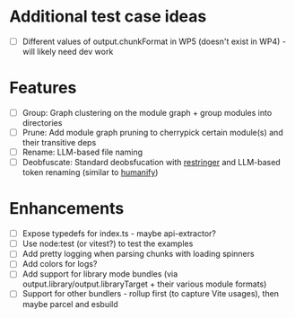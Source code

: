 # Additional test case ideas

- [ ] Different values of output.chunkFormat in WP5 (doesn't exist in WP4) - will likely need dev work

# Features

- [ ] Group: Graph clustering on the module graph + group modules into directories
- [ ] Prune: Add module graph pruning to cherrypick certain module(s) and their transitive deps
- [ ] Rename: LLM-based file naming
- [ ] Deobfuscate: Standard deobsfucation with [restringer](https://github.com/PerimeterX/restringer) and LLM-based token renaming (similar to [humanify](https://github.com/jehna/humanify))

# Enhancements

- [ ] Expose typedefs for index.ts - maybe api-extractor?
- [ ] Use node:test (or vitest?) to test the examples
- [ ] Add pretty logging when parsing chunks with loading spinners
- [ ] Add colors for logs?
- [ ] Add support for library mode bundles (via output.library/output.libraryTarget + their various module formats)
- [ ] Support for other bundlers - rollup first (to capture Vite usages), then maybe parcel and esbuild
